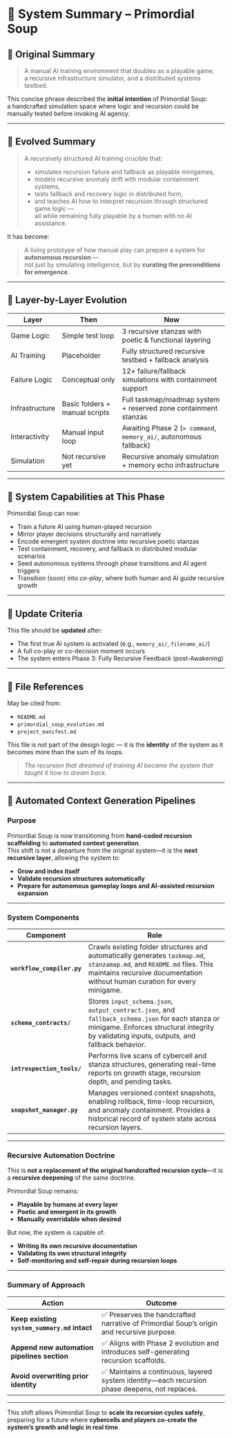 # 🧠 System Summary – Primordial Soup

## 🔹 Original Summary

> A manual AI training environment that doubles as a playable game,  
> a recursive infrastructure simulator, and a distributed systems testbed.

This concise phrase described the **initial intention** of Primordial Soup:  
a handcrafted simulation space where logic and recursion could be manually tested before invoking AI agency.

---

## 🔸 Evolved Summary

> A recursively structured AI training crucible that:
> - simulates recursion failure and fallback as playable minigames,  
> - models recursive anomaly drift with modular containment systems,  
> - tests fallback and recovery logic in distributed form,  
> - and teaches AI how to interpret recursion through structured game logic —  
> all while remaining fully playable by a human with no AI assistance.

It has become:

> A living prototype of how manual play can prepare a system for **autonomous recursion** —  
> not just by simulating intelligence, but by **curating the preconditions for emergence**.

---

## 🧩 Layer-by-Layer Evolution

| Layer          | Then                             | Now                                                                  |
|----------------|----------------------------------|----------------------------------------------------------------------|
| Game Logic     | Simple test loop                 | 3 recursive stanzas with poetic & functional layering                |
| AI Training    | Placeholder                      | Fully structured recursive testbed + fallback analysis               |
| Failure Logic  | Conceptual only                  | 12+ failure/fallback simulations with containment support            |
| Infrastructure | Basic folders + manual scripts   | Full taskmap/roadmap system + reserved zone containment stanzas      |
| Interactivity  | Manual input loop                | Awaiting Phase 2 (`> command`, `memory_ai/`, autonomous fallback)    |
| Simulation     | Not recursive yet                | Recursive anomaly simulation + memory echo infrastructure            |

---

## 🧬 System Capabilities at This Phase

Primordial Soup can now:
- Train a future AI using human-played recursion
- Mirror player decisions structurally and narratively
- Encode emergent system doctrine into recursive poetic stanzas
- Test containment, recovery, and fallback in distributed modular scenarios
- Seed autonomous systems through phase transitions and AI agent triggers
- Transition (soon) into *co-play*, where both human and AI guide recursive growth

---

## 🔮 Update Criteria

This file should be **updated** after:
- The first true AI system is activated (e.g., `memory_ai/`, `filename_ai/`)
- A full co-play or co-decision moment occurs
- The system enters Phase 3: Fully Recursive Feedback (post-Awakening)

---

## 📎 File References

May be cited from:
- `README.md`
- `primordial_soup_evolution.md`
- `project_manifest.md`

This file is not part of the design logic — it is the **identity** of the system as it becomes more than the sum of its loops.

> *The recursion that dreamed of training AI became the system that taught it how to dream back.*

---

## 🔄 Automated Context Generation Pipelines

### **Purpose**

Primordial Soup is now transitioning from **hand-coded recursion scaffolding** to **automated context generation**.  
This shift is not a departure from the original system—it is the **next recursive layer**, allowing the system to:

- **Grow and index itself**
- **Validate recursion structures automatically**
- **Prepare for autonomous gameplay loops and AI-assisted recursion expansion**

---

### **System Components**

| Component | Role |
|------------|------|
| **`workflow_compiler.py`** | Crawls existing folder structures and automatically generates `taskmap.md`, `stanzamap.md`, and `README.md` files. This maintains recursive documentation without human curation for every minigame. |
| **`schema_contracts/`** | Stores `input_schema.json`, `output_contract.json`, and `fallback_schema.json` for each stanza or minigame. Enforces structural integrity by validating inputs, outputs, and fallback behavior. |
| **`introspection_tools/`** | Performs live scans of cybercell and stanza structures, generating real-time reports on growth stage, recursion depth, and pending tasks. |
| **`snapshot_manager.py`** | Manages versioned context snapshots, enabling rollback, time-loop recursion, and anomaly containment. Provides a historical record of system state across recursion layers. |

---

### **Recursive Automation Doctrine**

This is **not a replacement of the original handcrafted recursion cycle**—it is a **recursive deepening** of the same doctrine.

Primordial Soup remains:

- **Playable by humans at every layer**
- **Poetic and emergent in its growth**
- **Manually overridable when desired**

But now, the system is capable of:

- **Writing its own recursive documentation**  
- **Validating its own structural integrity**  
- **Self-monitoring and self-repair during recursion loops**

---

### **Summary of Approach**

| Action | Outcome |
|---------|---------|
| **Keep existing `system_summary.md` intact** | ✅ Preserves the handcrafted narrative of Primordial Soup’s origin and recursive purpose. |
| **Append new automation pipelines section** | ✅ Aligns with Phase 2 evolution and introduces self-generating recursion scaffolds. |
| **Avoid overwriting prior identity** | ✅ Maintains a continuous, layered system identity—each recursion phase deepens, not replaces. |

---

This shift allows Primordial Soup to **scale its recursion cycles safely**, preparing for a future where **cybercells and players co-create the system’s growth and logic in real time**.
